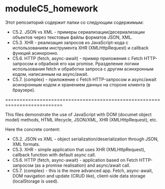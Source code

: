 # moduleC5_homework
Этот репозиторий содержит папки со следующим содержимым:
* C5.2. JSON vs XML - примеры сериализации/десериализации объектов через текстовые файлы форматов JSON, XML. 
* С5.3. XHR - реализация запросов из JavaScript-кода с использованием инструмента XHR (XMLHttpRequest) и callback функций асинхронно.
* C5.6. HTTP (fetch, async-await) - пример приложения с Fetch HTTP-запросом и обрабкой его как promise. Рразделение логики использования fetch и обработки запроса с другим                асинхронным кодом, написанным на async/await. 
* C5.7. (complex) - приложение с Fetch HTTP-запросом и async/await асинхронным кодом и хранением данных на стороне клиента (в браузере).


==========================================================================

This files demonstrate the use of JavaScript with DOM (documet object model) methods, HTML lifecycle, JSON/XML, XHR (XMLHttpRequest), etc.

Here the concrete content:

* C5.2. JSON vs XML - object serialization/deserialization through JSON, XML formats.
* С5.3. XHR - simple application that uses XHR (XMLHttpRequest), callback function with default async call.
* C5.6. HTTP (fetch, async-await) - application based on Fetch HTTP-запросом (as a promise realisation) and async/await call.
* C5.7. (complex) - this is the more advanced app. Fetch, async-await, DOM navigation and update (CRUD like), client-side data storage (localStorage is used).
